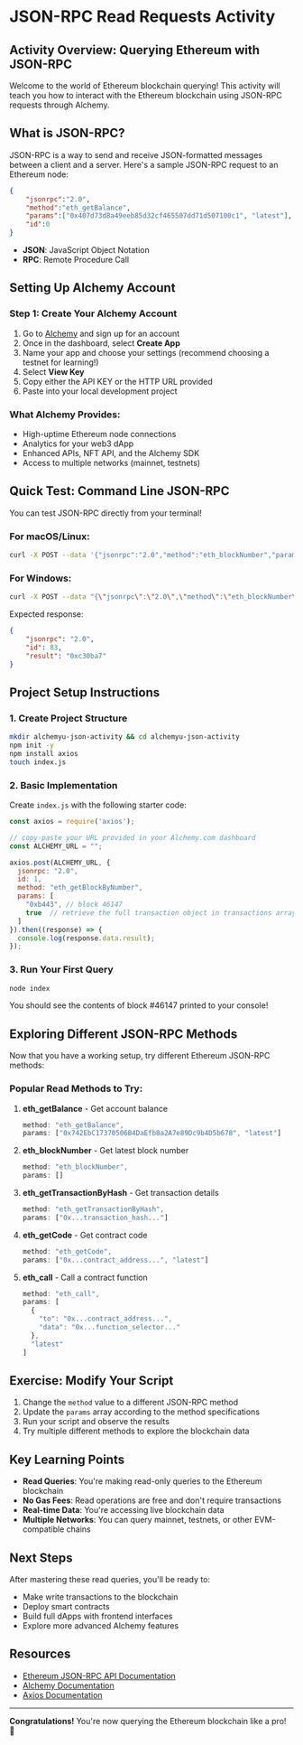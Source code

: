# JSON-RPC Read Requests Activity

## Activity Overview: Querying Ethereum with JSON-RPC

Welcome to the world of Ethereum blockchain querying! This activity will teach you how to interact with the Ethereum blockchain using JSON-RPC requests through Alchemy.

## What is JSON-RPC?

JSON-RPC is a way to send and receive JSON-formatted messages between a client and a server. Here's a sample JSON-RPC request to an Ethereum node:

```json
{
    "jsonrpc":"2.0",
    "method":"eth_getBalance",
    "params":["0x407d73d8a49eeb85d32cf465507dd71d507100c1", "latest"],
    "id":0
}
```

- **JSON**: JavaScript Object Notation
- **RPC**: Remote Procedure Call

## Setting Up Alchemy Account

### Step 1: Create Your Alchemy Account

1. Go to [Alchemy](https://alchemy.com) and sign up for an account
2. Once in the dashboard, select **Create App**
3. Name your app and choose your settings (recommend choosing a testnet for learning!)
4. Select **View Key**
5. Copy either the API KEY or the HTTP URL provided
6. Paste into your local development project

### What Alchemy Provides:

- High-uptime Ethereum node connections
- Analytics for your web3 dApp
- Enhanced APIs, NFT API, and the Alchemy SDK
- Access to multiple networks (mainnet, testnets)

## Quick Test: Command Line JSON-RPC

You can test JSON-RPC directly from your terminal!

### For macOS/Linux:
```bash
curl -X POST --data '{"jsonrpc":"2.0","method":"eth_blockNumber","params":[],"id":83}' https://eth-mainnet.alchemyapi.io/v2/gZgOOh1X3cpVWXeVR9EL51zC1vpbggIF
```

### For Windows:
```bash
curl -X POST --data "{\"jsonrpc\":\"2.0\",\"method\":\"eth_blockNumber\",\"params\":[],\"id\":83}" https://eth-mainnet.alchemyapi.io/v2/gZgOOh1X3cpVWXeVR9EL51zC1vpbggIF
```

Expected response:
```json
{
    "jsonrpc": "2.0",
    "id": 83,
    "result": "0xc30ba7"
}
```

## Project Setup Instructions

### 1. Create Project Structure

```bash
mkdir alchemyu-json-activity && cd alchemyu-json-activity
npm init -y
npm install axios
touch index.js
```

### 2. Basic Implementation

Create `index.js` with the following starter code:

```javascript
const axios = require('axios');

// copy-paste your URL provided in your Alchemy.com dashboard
const ALCHEMY_URL = "";

axios.post(ALCHEMY_URL, {
  jsonrpc: "2.0",
  id: 1,
  method: "eth_getBlockByNumber",
  params: [
    "0xb443", // block 46147
    true  // retrieve the full transaction object in transactions array
  ]
}).then((response) => {
  console.log(response.data.result);
});
```

### 3. Run Your First Query

```bash
node index
```

You should see the contents of block #46147 printed to your console!

## Exploring Different JSON-RPC Methods

Now that you have a working setup, try different Ethereum JSON-RPC methods:

### Popular Read Methods to Try:

1. **eth_getBalance** - Get account balance
   ```javascript
   method: "eth_getBalance",
   params: ["0x742EbC17370506B4DaEfb8a2A7e89Dc9b4D5b678", "latest"]
   ```

2. **eth_blockNumber** - Get latest block number
   ```javascript
   method: "eth_blockNumber",
   params: []
   ```

3. **eth_getTransactionByHash** - Get transaction details
   ```javascript
   method: "eth_getTransactionByHash",
   params: ["0x...transaction_hash..."]
   ```

4. **eth_getCode** - Get contract code
   ```javascript
   method: "eth_getCode",
   params: ["0x...contract_address...", "latest"]
   ```

5. **eth_call** - Call a contract function
   ```javascript
   method: "eth_call",
   params: [
     {
       "to": "0x...contract_address...",
       "data": "0x...function_selector..."
     },
     "latest"
   ]
   ```

## Exercise: Modify Your Script

1. Change the `method` value to a different JSON-RPC method
2. Update the `params` array according to the method specifications
3. Run your script and observe the results
4. Try multiple different methods to explore the blockchain data

## Key Learning Points

- **Read Queries**: You're making read-only queries to the Ethereum blockchain
- **No Gas Fees**: Read operations are free and don't require transactions
- **Real-time Data**: You're accessing live blockchain data
- **Multiple Networks**: You can query mainnet, testnets, or other EVM-compatible chains

## Next Steps

After mastering these read queries, you'll be ready to:
- Make write transactions to the blockchain
- Deploy smart contracts
- Build full dApps with frontend interfaces
- Explore more advanced Alchemy features

## Resources

- [Ethereum JSON-RPC API Documentation](https://ethereum.org/en/developers/docs/apis/json-rpc/)
- [Alchemy Documentation](https://docs.alchemy.com/)
- [Axios Documentation](https://axios-http.com/docs/intro)

---

**Congratulations!** You're now querying the Ethereum blockchain like a pro! 🎉
